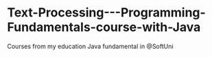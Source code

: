 # Text-Processing---Programming-Fundamentals-course-with-Java
Courses from my education Java fundamental  in @SoftUni
